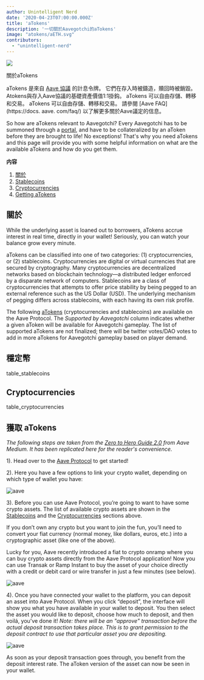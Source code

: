 ```yaml
---
author: Unintelligent Nerd
date: '2020-04-23T07:00:00.000Z'
title: 'aTokens'
description: '一切關於Aavegotchi的aTokens'
image: "atokens/aETH.svg"
contributors:
  - "unintelligent-nerd"
---
```


<div class="headerImageContainer">
<img class="headerImage" src="/atokens/aETH.png">
<p class="headerImageText">關於aTokens</p>
</div>

aTokens 是來自 [Aave 協議](https://aave.com) 的計息令牌。 它們在存入時被鑄造，贖回時被銷毀。 Atokens與存入Aave協議的基礎資產價值1:1掛鈎。 aTokens 可以自由存儲、轉移和交易。 aTokens 可以自由存儲、轉移和交易。 請參閱 [Aave FAQ](https://docs. aave. com/faq/) 以了解更多關於Aave議定的信息。

So how are aTokens relevant to Aavegotchi? Every Aavegotchi has to be summoned through a [portal](/pages/portals), and have to be collateralized by an aToken before they are brought to life! No exceptions! That's why you need aTokens and this page will provide you with some helpful information on what are the available aTokens and how do you get them.

<div class="contentsBox">

**内容**

<ol>
<li><a href=#about>關於</a></li>
<li><a href=#stablecoins>Stablecoins</a></li>
<li><a href=#cryptocurrencies>Cryptocurrencies</a></li>
<li><a href=#getting-atokens>Getting aTokens</a></li>
</ol>

</div>

## 關於

While the underlying asset is loaned out to borrowers, aTokens accrue interest in real time, directly in your wallet! Seriously, you can watch your balance grow every minute.

aTokens can be classified into one of two categories: (1) cryptocurrencies, or (2) stablecoins. Cryptocurrencies are digital or virtual currencies that are secured by cryptography. Many cryptocurrencies are decentralized networks based on blockchain technology—a distributed ledger enforced by a disparate network of computers. Stablecoins are a class of cryptocurrencies that attempts to offer price stability by being pegged to an external reference such as the US Dollar (USD). The underlying mechanism of pegging differs across stablecoins, with each having its own risk profile.


The following [aTokens](https://docs.aave.com/developers/deployed-contracts/deployed-contract-instances) (cryptocurrencies and stablecoins) are available on the Aave Protocol. The *Supported by Aavegotchi* column indicates whether a given aToken will be available for Aavegotchi gameplay. The list of supported aTokens are not finalized; there will be twitter votes/DAO votes to add in more aTokens for Aavegotchi gameplay based on player demand.

## 穩定幣

table_stablecoins

## Cryptocurrencies

table_cryptocurrencies

## 獲取 aTokens

*The following steps are taken from the [Zero to Hero Guide 2.0](https://medium.com/aave/zero-to-hero-guide-2-0-dadce0f3e834) from Aave Medium. It has been replicated here for the reader's convenience.*

1). Head over to the <a href = "https://app.aave.com/">Aave Protocol</a> to get started!

2). Here you have a few options to link your crypto wallet, depending on which type of wallet you have:

<img src = "/atokens/connect-your-wallet.png" alt = "aave" class="bodyImage" />

3). Before you can use Aave Protocol, you’re going to want to have some crypto assets. The list of available crypto assets are shown in the <a href=#stablecoins>Stablecoins</a> and the <a href=#cryptocurrencies>Cryptocurrencies</a> sections above.

If you don’t own any crypto but you want to join the fun, you’ll need to convert your fiat currency (normal money, like dollars, euros, etc.) into a cryptographic asset (like one of the above).

Lucky for you, Aave recently introduced a fiat to crypto onramp where you can buy crypto assets directly from the Aave Protocol application! Now you can use Transak or Ramp Instant to buy the asset of your choice directly with a credit or debit card or wire transfer in just a few minutes (see below).

<img src = "/atokens/buy-with-fiat.png" alt = "aave" class="bodyImage" />

4). Once you have connected your wallet to the platform, you can deposit an asset into Aave Protocol. When you click “deposit”, the interface will show you what you have available in your wallet to deposit. You then select the asset you would like to deposit, choose how much to deposit, and then voilá, you’ve done it! *Note: there will be an "approve" transaction before the actual deposit transaction takes place. This is to grant permission to the deposit contract to use that particular asset you are depositing.*

<img src = "/atokens/deposit.gif" alt = "aave" class="bodyImage" />

As soon as your deposit transaction goes through, you benefit from the deposit interest rate. The aToken version of the asset can now be seen in your wallet.